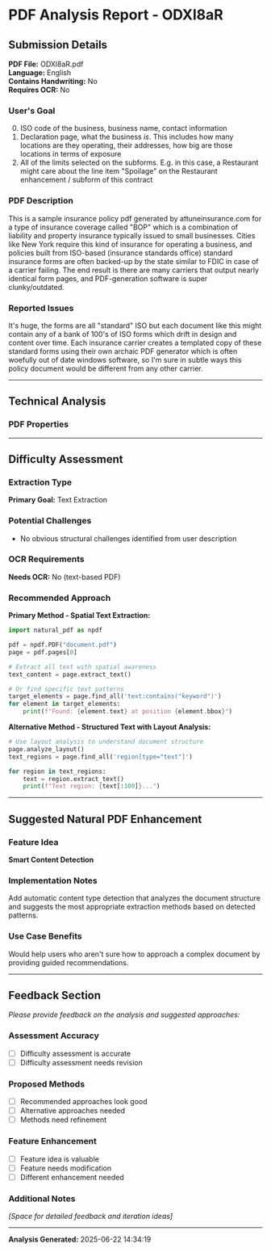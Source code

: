 # PDF Analysis Report - ODXl8aR

## Submission Details

**PDF File:** ODXl8aR.pdf  
**Language:** English  
**Contains Handwriting:** No  
**Requires OCR:** No

### User's Goal
0. ISO code of the business, business name, contact information
1. Declaration page, what the business *is*. This includes how many locations are they operating, their addresses, how big are those locations in terms of exposure
2. All of the limits selected on the subforms. E.g. in this case, a Restaurant might care about the line item "Spoilage" on the Restaurant enhancement / subform of this contract

### PDF Description  
This is a sample insurance policy pdf generated by attuneinsurance.com for a type of insurance coverage called "BOP" which is a combination of liability and property insurance typically issued to small businesses. Cities like New York require this kind of insurance for operating a business, and policies built from ISO-based (insurance standards office) standard insurance forms are often backed-up by the state similar to FDIC in case of a carrier failing. The end result is there are many carriers that output nearly identical form pages, and PDF-generation software is super clunky/outdated.

### Reported Issues
It's huge, the forms are all "standard" ISO but each document like this might contain any of a bank of 100's of ISO forms which drift in design and content over time. Each insurance carrier creates a templated copy of these standard forms using their own archaic PDF generator which is often woefully out of date windows software, so I'm sure in subtle ways this policy document would be different from any other carrier.

---

## Technical Analysis

### PDF Properties
---

## Difficulty Assessment

### Extraction Type
**Primary Goal:** Text Extraction

### Potential Challenges
- No obvious structural challenges identified from user description

### OCR Requirements  
**Needs OCR:** No (text-based PDF)

### Recommended Approach
**Primary Method - Spatial Text Extraction:**
```python
import natural_pdf as npdf

pdf = npdf.PDF("document.pdf")
page = pdf.pages[0]

# Extract all text with spatial awareness
text_content = page.extract_text()

# Or find specific text patterns
target_elements = page.find_all('text:contains("keyword")')
for element in target_elements:
    print(f"Found: {element.text} at position {element.bbox}")
```

**Alternative Method - Structured Text with Layout Analysis:**
```python
# Use layout analysis to understand document structure
page.analyze_layout()
text_regions = page.find_all('region[type="text"]')

for region in text_regions:
    text = region.extract_text()
    print(f"Text region: {text[:100]}...")
```
---

## Suggested Natural PDF Enhancement

### Feature Idea
**Smart Content Detection**

### Implementation Notes
Add automatic content type detection that analyzes the document structure and suggests the most appropriate extraction methods based on detected patterns.

### Use Case Benefits
Would help users who aren't sure how to approach a complex document by providing guided recommendations.

---

## Feedback Section

*Please provide feedback on the analysis and suggested approaches:*

### Assessment Accuracy
- [ ] Difficulty assessment is accurate
- [ ] Difficulty assessment needs revision

### Proposed Methods
- [ ] Recommended approaches look good
- [ ] Alternative approaches needed
- [ ] Methods need refinement

### Feature Enhancement
- [ ] Feature idea is valuable
- [ ] Feature needs modification  
- [ ] Different enhancement needed

### Additional Notes
*[Space for detailed feedback and iteration ideas]*

---

**Analysis Generated:** 2025-06-22 14:34:19
